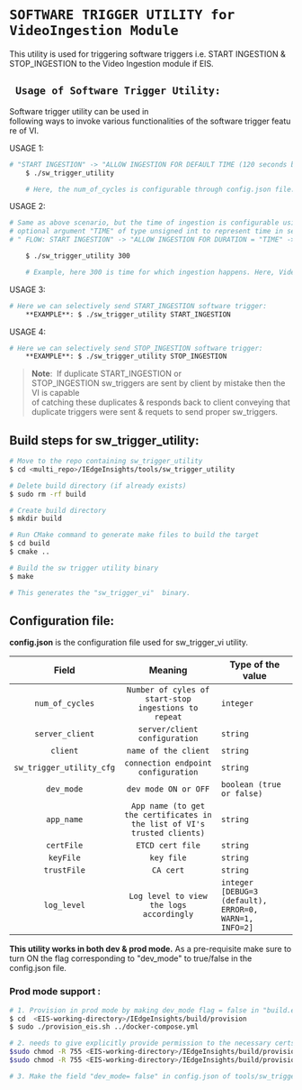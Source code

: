 # `SOFTWARE TRIGGER UTILITY for VideoIngestion Module`

This utility is used for triggering software triggers i.e. START INGESTION & STOP_INGESTION to the Video Ingestion module if EIS. 

## ` Usage of Software Trigger Utility: `   
Software trigger utility can be used in following ways to invoke various functionalities of the software trigger feature of VI.

USAGE 1:
```sh
# "START INGESTION" -> "ALLOW INGESTION FOR DEFAULT TIME (120 seconds being default)" -> "STOP INGESTION"
    $ ./sw_trigger_utility 

    # Here, the num_of_cycles is configurable through config.json file.
```

USAGE 2:
```sh
# Same as above scenario, but the time of ingestion is configurable using an 
# optional argument "TIME" of type unsigned int to represent time in seconds.
# " FLOW: START INGESTION" -> "ALLOW INGESTION FOR DURATION = "TIME" -> "STOP INGESTION""

    $ ./sw_trigger_utility 300

    # Example, here 300 is time for which ingestion happens. Here, VideoIngestion starts then does ingestion for 300 seconds then stops ingestion after 300 seconds & cycle repeqats for numberof cycles configured in the config.json.
```

USAGE 3:
```sh
# Here we can selectively send START_INGESTION software trigger:
    **EXAMPLE**: $ ./sw_trigger_utility START_INGESTION

```

USAGE 4:
```sh
# Here we can selectively send STOP_INGESTION software trigger:
    **EXAMPLE**: $ ./sw_trigger_utility STOP_INGESTION

```

> **Note**:  If duplicate START_INGESTION or   
  STOP_INGESTION sw_triggers are sent by client by mistake then the VI is capable  of catching these duplicates & responds back to client conveying that duplicate triggers were sent & requets to send proper sw_triggers. 

## Build steps for sw_trigger_utility:

```sh
# Move to the repo containing sw_trigger_utility
$ cd <multi_repo>/IEdgeInsights/tools/sw_trigger_utility

# Delete build directory (if already exists)
$ sudo rm -rf build

# Create build directory
$ mkdir build

# Run CMake command to generate make files to build the target
$ cd build
$ cmake ..

# Build the sw trigger utility binary
$ make

# This generates the "sw_trigger_vi"  binary.

```

## Configuration file:
**config.json** is the configuration file used for sw_trigger_vi utility.



|       Field      | Meaning |                                       Type of the value                                    |
| :-------------: | :-----: | ------------------------------------------------------------------------------------ |
| `num_of_cycles`   | `Number of cyles of start-stop ingestions to repeat`   | `integer`                           |
| `server_client`       | `server/client configuration`   | `string` |
| `client`    | `name of the client`   | `string`         |
| `sw_trigger_utility_cfg` | `connection endpoint configuration`   | `string`    |
| `dev_mode`     | `dev mode ON or OFF`   | `boolean (true or false)`  |
| `app_name`     | `App name (to get the certificates in the list of VI's trusted clients)`   | `string`  |
| `certFile`     | `ETCD cert file`   | `string`  |
| `keyFile`     | `key file`   | `string`  |
| `trustFile`     | `CA cert`   | `string`  |
| `log_level`     | `Log level to view the logs accordingly`   |  `integer [DEBUG=3 (default), ERROR=0, WARN=1, INFO=2]`  |


**This utility works in both dev & prod mode.**  As a pre-requisite make sure to turn ON the flag corresponding to "dev_mode" to true/false in the config.json file.

 ### Prod mode support :
```sh
# 1. Provision in prod mode by making dev_mode flag = false in "build.env"
$ cd  <EIS-working-directory>/IEdgeInsights/build/provision
$ sudo ./provision_eis.sh ../docker-compose.yml

# 2. needs to give explicitly provide permission to the necessary certs as follows
$sudo chmod -R 755 <EIS-working-directory>/IEdgeInsights/build/provision/Certificates/ca
$sudo chmod -R 755 <EIS-working-directory>/IEdgeInsights/build/provision/Certificates/root

# 3. Make the field "dev_mode= false" in config.json of tools/sw_trigger_utility. 
```